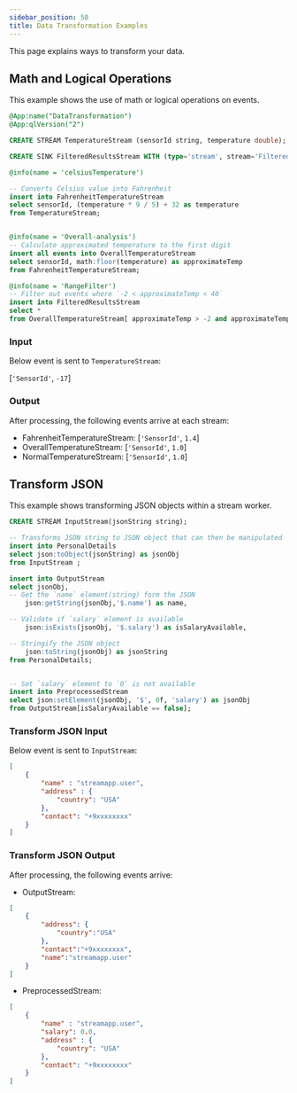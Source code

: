 ```yaml
---
sidebar_position: 50
title: Data Transformation Examples
---
```


This page explains ways to transform your data.

## Math and Logical Operations

This example shows the use of math or logical operations on events.

```sql
@App:name("DataTransformation")
@App:qlVersion("2")

CREATE STREAM TemperatureStream (sensorId string, temperature double);

CREATE SINK FilteredResultsStream WITH (type='stream', stream='FilteredResultsStream', map.type='json')(sensorId string, approximateTemp double);

@info(name = 'celsiusTemperature')

-- Converts Celsius value into Fahrenheit
insert into FahrenheitTemperatureStream
select sensorId, (temperature * 9 / 5) + 32 as temperature
from TemperatureStream;


@info(name = 'Overall-analysis')
-- Calculate approximated temperature to the first digit 
insert all events into OverallTemperatureStream
select sensorId, math:floor(temperature) as approximateTemp 
from FahrenheitTemperatureStream;

@info(name = 'RangeFilter') 
-- Filter out events where `-2 < approximateTemp < 40`
insert into FilteredResultsStream
select *
from OverallTemperatureStream[ approximateTemp > -2 and approximateTemp < 40];
```

### Input

Below event is sent to `TemperatureStream`:

[`'SensorId'`, `-17`]

### Output

After processing, the following events arrive at each stream:

- FahrenheitTemperatureStream: [`'SensorId'`, `1.4`]
- OverallTemperatureStream: [`'SensorId'`, `1.0`]
- NormalTemperatureStream: [`'SensorId'`, `1.0`]

## Transform JSON

This example shows transforming JSON objects within a stream worker.

```sql
CREATE STREAM InputStream(jsonString string);

-- Transforms JSON string to JSON object that can then be manipulated
insert into PersonalDetails
select json:toObject(jsonString) as jsonObj 
from InputStream ;

insert into OutputStream
select jsonObj, 
-- Get the `name` element(string) form the JSON
    json:getString(jsonObj,'$.name') as name,

-- Validate if `salary` element is available
    json:isExists(jsonObj, '$.salary') as isSalaryAvailable,

-- Stringify the JSON object
    json:toString(jsonObj) as jsonString
from PersonalDetails;


-- Set `salary` element to `0` is not available 
insert into PreprocessedStream
select json:setElement(jsonObj, '$', 0f, 'salary') as jsonObj
from OutputStream[isSalaryAvailable == false];
```

### Transform JSON Input

Below event is sent to `InputStream`:

```json
[
    {
        "name" : "streamapp.user",
        "address" : {
            "country": "USA"
        },
        "contact": "+9xxxxxxxx"
    }
]
```

### Transform JSON Output

After processing, the following events arrive:

- OutputStream:

```json
[ 
    {
        "address": {
            "country":"USA"
        },
        "contact":"+9xxxxxxxx",
        "name":"streamapp.user"
    }
]
```

- PreprocessedStream:

```json
[
    {
        "name" : "streamapp.user",
        "salary": 0.0,
        "address" : {
            "country": "USA"
        },
        "contact": "+9xxxxxxxx"
    }
]
```
